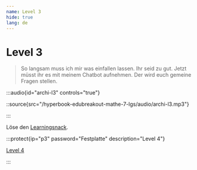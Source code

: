 ```yaml
---
name: Level 3
hide: true
lang: de
---
```


# Level 3

> So langsam muss ich mir was einfallen lassen. Ihr seid zu gut. Jetzt müsst ihr es mit meinem Chatbot aufnehmen. Der wird euch gemeine Fragen stellen.

:::audio{id="archi-l3" controls="true"}

::source{src="/hyperbook-edubreakout-mathe-7-lgs/audio/archi-l3.mp3"}

:::

Löse den [Learningsnack](https://www.learningsnacks.de/share/371707/a6585d24-b6fe-4550-bbc1-3cc3681ca4aa).

:::protect{ip="p3" password="Festplatte" description="Level 4"}

[Level 4](/askfjwqeirwe-l4)

:::
